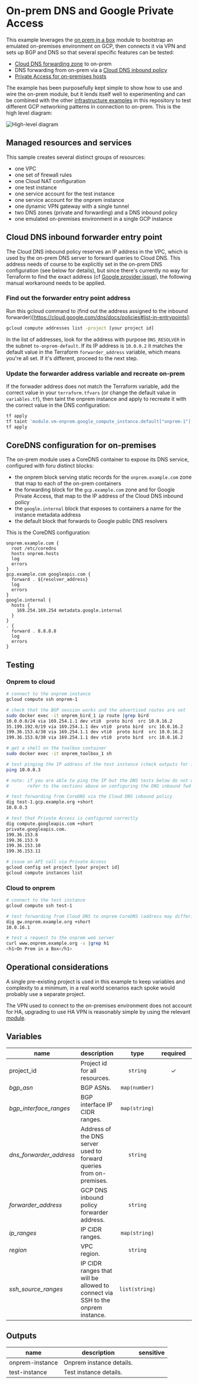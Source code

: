 # On-prem DNS and Google Private Access

This example leverages the [on prem in a box](../../modules/on-prem-in-a-box) module to bootstrap an emulated on-premises environment on GCP, then connects it via VPN and sets up BGP and DNS so that several specific features can be tested:

- [Cloud DNS forwarding zone](https://cloud.google.com/dns/docs/overview#fz-targets) to on-prem
- DNS forwarding from on-prem via a [Cloud DNS inbound policy](https://cloud.google.com/dns/docs/policies#create-in)
- [Private Access for on-premises hosts](https://cloud.google.com/vpc/docs/configure-private-google-access-hybrid)

The example has been purposefully kept simple to show how to use and wire the on-prem module, but it lends itself well to experimenting and can be combined with the other [infrastructure examples](../) in this repository to test different GCP networking patterns in connection to on-prem. This is the high level diagram:

![High-level diagram](diagram.png "High-level diagram")

## Managed resources and services

This sample creates several distinct groups of resources:

- one VPC
- one set of firewall rules
- one Cloud NAT configuration
- one test instance
- one service account for the test instance
- one service account for the onprem instance
- one dynamic VPN gateway with a single tunnel
- two DNS zones (private and forwarding) and a DNS inbound policy
- one emulated on-premises environment in a single GCP instance

## Cloud DNS inbound forwarder entry point

The Cloud DNS inbound policy reserves an IP address in the VPC, which is used by the on-prem DNS server to forward queries to Cloud DNS. This address needs of course to be explicitly set in the on-prem DNS configuration (see below for details), but since there's currently no way for Terraform to find the exact address (cf [Google provider issue](https://github.com/terraform-providers/terraform-provider-google/issues/3753)), the following manual workaround needs to be applied.

### Find out the forwarder entry point address

Run this gcloud command to (find out the address assigned to the inbound forwarder)[https://cloud.google.com/dns/docs/policies#list-in-entrypoints]:

```bash
gcloud compute addresses list -project [your project id]
```

In the list of addresses, look for the address with purpose `DNS_RESOLVER` in the subnet `to-onprem-default`. If its IP address is `10.0.0.2` it matches the default value in the Terraform `forwarder_address` variable, which means you're all set. If it's different, proceed to the next step.

### Update the forwarder address variable and recreate on-prem

If the forwader address does not match the Terraform variable, add the correct value in your `terraform.tfvars` (or change the default value in `variables.tf`), then taint the onprem instance and apply to recreate it with the correct value in the DNS configuration:

```bash
tf apply
tf taint 'module.vm-onprem.google_compute_instance.default["onprem-1"]'
tf apply
```

## CoreDNS configuration for on-premises

The on-prem module uses a CoreDNS container to expose its DNS service, configured with foru distinct blocks:

- the onprem block serving static records for the `onprem.example.com` zone that map to each of the on-prem containers
- the forwarding block for the `gcp.example.com` zone and for Google Private Access, that map to the IP address of the Cloud DNS inbound policy
- the `google.internal` block that exposes to containers a name for the instance metadata address
- the default block that forwards to Google public DNS resolvers

This is the CoreDNS configuration:

```coredns
onprem.example.com {
  root /etc/coredns
  hosts onprem.hosts
  log
  errors
}
gcp.example.com googleapis.com {
  forward . ${resolver_address}
  log
  errors
}
google.internal {
  hosts {
    169.254.169.254 metadata.google.internal
  }
}
. {
  forward . 8.8.8.8
  log
  errors
}
```

## Testing

### Onprem to cloud

```bash
# connect to the onprem instance
gcloud compute ssh onprem-1

# check that the BGP session works and the advertised routes are set
sudo docker exec -it onprem_bird_1 ip route |grep bird
10.0.0.0/24 via 169.254.1.1 dev vti0  proto bird  src 10.0.16.2
35.199.192.0/19 via 169.254.1.1 dev vti0  proto bird  src 10.0.16.2
199.36.153.4/30 via 169.254.1.1 dev vti0  proto bird  src 10.0.16.2
199.36.153.8/30 via 169.254.1.1 dev vti0  proto bird  src 10.0.16.2

# get a shell on the toolbox container
sudo docker exec -it onprem_toolbox_1 sh

# test pinging the IP address of the test instance (check outputs for it)
ping 10.0.0.3

# note: if you are able to ping the IP but the DNS tests below do not work,
#       refer to the sections above on configuring the DNS inbound fwd IP

# test forwarding from CoreDNS via the Cloud DNS inbound policy
dig test-1.gcp.example.org +short
10.0.0.3

# test that Private Access is configured correctly
dig compute.googleapis.com +short
private.googleapis.com.
199.36.153.8
199.36.153.9
199.36.153.10
199.36.153.11

# issue an API call via Private Access
gcloud config set project [your project id]
gcloud compute instances list
```

### Cloud to onprem

```bash
# connect to the test instance
gcloud compute ssh test-1

# test forwarding from Cloud DNS to onprem CoreDNS (address may differ)
dig gw.onprem.example.org +short
10.0.16.1

# test a request to the onprem web server
curl www.onprem.example.org -s |grep h1
<h1>On Prem in a Box</h1>
```

## Operational considerations

A single pre-existing project is used in this example to keep variables and complexity to a minimum, in a real world scenarios each spoke would probably use a separate project.

The VPN used to connect to the on-premises environment does not account for HA, upgrading to use HA VPN is reasonably simple by using the relevant [module](../../modules/net-vpn-ha).

<!-- BEGIN TFDOC -->
## Variables

| name | description | type | required | default |
|---|---|:---: |:---:|:---:|
| project_id | Project id for all resources. | <code title="">string</code> | ✓ |  |
| *bgp_asn* | BGP ASNs. | <code title="map&#40;number&#41;">map(number)</code> |  | <code title="&#123;&#10;gcp    &#61; 64513&#10;onprem &#61; 64514&#10;&#125;">...</code> |
| *bgp_interface_ranges* | BGP interface IP CIDR ranges. | <code title="map&#40;string&#41;">map(string)</code> |  | <code title="&#123;&#10;gcp &#61; &#34;169.254.1.0&#47;30&#34;&#10;&#125;">...</code> |
| *dns_forwarder_address* | Address of the DNS server used to forward queries from on-premises. | <code title="">string</code> |  | <code title="">10.0.0.2</code> |
| *forwarder_address* | GCP DNS inbound policy forwarder address. | <code title="">string</code> |  | <code title="">10.0.0.2</code> |
| *ip_ranges* | IP CIDR ranges. | <code title="map&#40;string&#41;">map(string)</code> |  | <code title="&#123;&#10;gcp    &#61; &#34;10.0.0.0&#47;24&#34;&#10;onprem &#61; &#34;10.0.16.0&#47;24&#34;&#10;&#125;">...</code> |
| *region* | VPC region. | <code title="">string</code> |  | <code title="">europe-west1</code> |
| *ssh_source_ranges* | IP CIDR ranges that will be allowed to connect via SSH to the onprem instance. | <code title="list&#40;string&#41;">list(string)</code> |  | <code title="">["0.0.0.0/0"]</code> |

## Outputs

| name | description | sensitive |
|---|---|:---:|
| onprem-instance | Onprem instance details. |  |
| test-instance | Test instance details. |  |
<!-- END TFDOC -->
